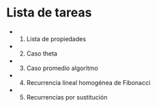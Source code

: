 # Lista de tareas
- 1. Lista de propiedades
- 2. Caso theta
- 3. Caso promedio algoritmo
- 4. Recurrencia lineal homogénea de Fibonacci
- 5. Recurrencias por sustitución
